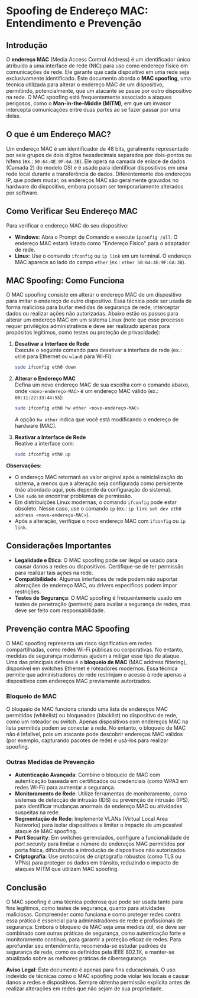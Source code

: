 # Spoofing de Endereço MAC: Entendimento e Prevenção

## Introdução
O **endereço MAC** (Media Access Control Address) é um identificador único atribuído a uma interface de rede (NIC) para uso como endereço físico em comunicações de rede. Ele garante que cada dispositivo em uma rede seja exclusivamente identificado. Este documento aborda o **MAC spoofing**, uma técnica utilizada para alterar o endereço MAC de um dispositivo, permitindo, potencialmente, que um atacante se passe por outro dispositivo na rede. O MAC spoofing está frequentemente associado a ataques perigosos, como o **Man-in-the-Middle (MITM)**, em que um invasor intercepta comunicações entre duas partes ao se fazer passar por uma delas.

## O que é um Endereço MAC?
Um endereço MAC é um identificador de 48 bits, geralmente representado por seis grupos de dois dígitos hexadecimais separados por dois-pontos ou hífens (ex.: `50:64:4E:9F:6A:3B`). Ele opera na camada de enlace de dados (Camada 2) do modelo OSI e é usado para identificar dispositivos em uma rede local durante a transferência de dados. Diferentemente dos endereços IP, que podem mudar, os endereços MAC são geralmente gravados no hardware do dispositivo, embora possam ser temporariamente alterados por software.

## Como Verificar Seu Endereço MAC
Para verificar o endereço MAC do seu dispositivo:
- **Windows**: Abra o Prompt de Comando e execute `ipconfig /all`. O endereço MAC estará listado como "Endereço Físico" para o adaptador de rede.
- **Linux**: Use o comando `ifconfig` ou `ip link` em um terminal. O endereço MAC aparece ao lado do campo `ether` (ex.: `ether 50:64:4E:9F:6A:3B`).

## MAC Spoofing: Como Funciona
O MAC spoofing consiste em alterar o endereço MAC de um dispositivo para imitar o endereço de outro dispositivo. Essa técnica pode ser usada de forma maliciosa para burlar medidas de segurança de rede, interceptar dados ou realizar ações não autorizadas. Abaixo estão os passos para alterar um endereço MAC em um sistema Linux (note que esse processo requer privilégios administrativos e deve ser realizado apenas para propósitos legítimos, como testes ou proteção de privacidade):

1. **Desativar a Interface de Rede**  
   Execute o seguinte comando para desativar a interface de rede (ex.: `eth0` para Ethernet ou `wlan0` para Wi-Fi):  
   ```bash
   sudo ifconfig eth0 down
   ```

2. **Alterar o Endereço MAC**  
   Defina um novo endereço MAC de sua escolha com o comando abaixo, onde `<novo-endereço-MAC>` é um endereço MAC válido (ex.: `00:11:22:33:44:55`):  
   ```bash
   sudo ifconfig eth0 hw ether <novo-endereço-MAC>
   ```
   A opção `hw ether` indica que você está modificando o endereço de hardware (MAC).

3. **Reativar a Interface de Rede**  
   Reative a interface com:  
   ```bash
   sudo ifconfig eth0 up
   ```

**Observações**:
- O endereço MAC retornará ao valor original após a reinicialização do sistema, a menos que a alteração seja configurada como persistente (não abordado aqui, pois depende da configuração do sistema).
- Use `sudo` se encontrar problemas de permissão.
- Em distribuições Linux modernas, o comando `ifconfig` pode estar obsoleto. Nesse caso, use o comando `ip` (ex.: `ip link set dev eth0 address <novo-endereço-MAC>`).
- Após a alteração, verifique o novo endereço MAC com `ifconfig` ou `ip link`.

## Considerações Importantes
- **Legalidade e Ética**: O MAC spoofing pode ser ilegal se usado para causar danos a redes ou dispositivos. Certifique-se de ter permissão para realizar tais ações na rede.
- **Compatibilidade**: Algumas interfaces de rede podem não suportar alterações de endereço MAC, ou drivers específicos podem impor restrições.
- **Testes de Segurança**: O MAC spoofing é frequentemente usado em testes de penetração (pentests) para avaliar a segurança de redes, mas deve ser feito com responsabilidade.

## Prevenção contra MAC Spoofing
O MAC spoofing representa um risco significativo em redes compartilhadas, como redes Wi-Fi públicas ou corporativas. No entanto, medidas de segurança modernas ajudam a mitigar esse tipo de ataque. Uma das principais defesas é o **bloqueio de MAC** (MAC address filtering), disponível em switches Ethernet e roteadores modernos. Essa técnica permite que administradores de rede restrinjam o acesso à rede apenas a dispositivos com endereços MAC previamente autorizados.

### Bloqueio de MAC
O bloqueio de MAC funciona criando uma lista de endereços MAC permitidos (whitelist) ou bloqueados (blacklist) no dispositivo de rede, como um roteador ou switch. Apenas dispositivos com endereços MAC na lista permitida podem se conectar à rede. No entanto, o bloqueio de MAC não é infalível, pois um atacante pode descobrir endereços MAC válidos (por exemplo, capturando pacotes de rede) e usá-los para realizar spoofing.

### Outras Medidas de Prevenção
- **Autenticação Avançada**: Combine o bloqueio de MAC com autenticação baseada em certificados ou credenciais (como WPA3 em redes Wi-Fi) para aumentar a segurança.
- **Monitoramento de Rede**: Utilize ferramentas de monitoramento, como sistemas de detecção de intrusão (IDS) ou prevenção de intrusão (IPS), para identificar mudanças anormais de endereço MAC ou atividades suspeitas na rede.
- **Segmentação de Rede**: Implemente VLANs (Virtual Local Area Networks) para isolar dispositivos e limitar o impacto de um possível ataque de MAC spoofing.
- **Port Security**: Em switches gerenciados, configure a funcionalidade de *port security* para limitar o número de endereços MAC permitidos por porta física, dificultando a introdução de dispositivos não autorizados.
- **Criptografia**: Use protocolos de criptografia robustos (como TLS ou VPNs) para proteger os dados em trânsito, reduzindo o impacto de ataques MITM que utilizam MAC spoofing.

## Conclusão
O MAC spoofing é uma técnica poderosa que pode ser usada tanto para fins legítimos, como testes de segurança, quanto para atividades maliciosas. Compreender como funciona e como proteger redes contra essa prática é essencial para administradores de rede e profissionais de segurança. Embora o bloqueio de MAC seja uma medida útil, ele deve ser combinado com outras práticas de segurança, como autenticação forte e monitoramento contínuo, para garantir a proteção eficaz de redes. Para aprofundar seu entendimento, recomenda-se estudar padrões de segurança de rede, como os definidos pela IEEE 802.1X, e manter-se atualizado sobre as melhores práticas de cibersegurança.

**Aviso Legal**: Este documento é apenas para fins educacionais. O uso indevido de técnicas como o MAC spoofing pode violar leis locais e causar danos a redes e dispositivos. Sempre obtenha permissão explícita antes de realizar alterações em redes que não sejam de sua propriedade.
